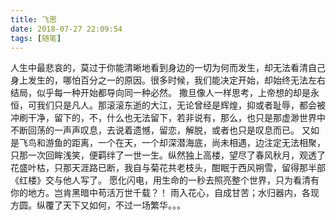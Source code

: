 ```yaml
---
title: 飞思
date: 2018-07-27 22:09:54
tags: [随笔]
---
```


人生中最悲哀的，莫过于你能清晰地看到身边的一切为何而发生，却无法看清自己身上发生的，哪怕百分之一的原因。很多时候，我们能决定开始，却始终无法左右结局，似乎每一种开始都导向同一种必然。<!--more-->
撒旦像人一样思考，上帝想的却是永恒，可我们只是凡人。那滚滚东逝的大江，无论曾经是辉煌，抑或者耻辱，都会被冲刷干净，留下的，不，什么也无法留下，若非说有，那么，也只是那虚渺世界中不断回荡的一声声叹息，去说着遗憾，留恋，解脱，或者也只是叹息而已。
又如是飞鸟和游鱼的距离，一个在天，一个却深潜海底，尚未相遇，边注定无法相聚，只那一次回眸浅笑，便羁绊了一世一生。纵然独上高楼，望尽了春风秋月，观透了花盛叶枯，只那天涯路已断，我自与菊花共老枝头，酣眠于西风朔雪，留得那半部《红楼》交与他人写了。
愿化闪电，用生命的一秒去照亮整个世界，只为看清有你的地方。岂肯黑暗中苟活万世千载？！
雨入花心，自成甘苦；水归器内，各现方圆。纵覆了天下又如何，不过一场繁华。。。
